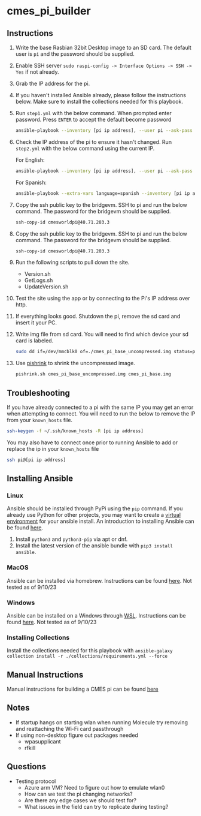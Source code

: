 # cmes_pi_builder

## Instructions

1. Write the base Rasbian 32bit Desktop image to an SD card. The default user is `pi` and the password should be supplied.
2. Enable SSH server `sudo raspi-config -> Interface Options -> SSH -> Yes` if not already.
3. Grab the IP address for the pi.
4. If you haven't installed Ansible already, please follow the instructions below. Make sure to install the collections needed for this playbook.
5. Run `step1.yml` with the below command. When prompted enter password. Press `ENTER` to accept the default become password
     ```bash
     ansible-playbook --inventory [pi ip address], --user pi --ask-pass --ask-become-pass step1.yml
     ```
6. Check the IP address of the pi to ensure it hasn't changed. Run `step2.yml` with the below command using the current IP.

     For English:
     ```bash
     ansible-playbook --inventory [pi ip address], --user pi --ask-pass --ask-become-pass step2.yml
     ```
     For Spanish:
     ```bash
     ansible-playbook --extra-vars language=spanish --inventory [pi ip address], --user pi --ask-pass --ask-become-pass step2.yml
     ```
7. Copy the ssh public key to the bridgevm. SSH to pi and run the below command. The password for the bridgevm should be supplied.
     ```bash
     ssh-copy-id cmesworldpi@40.71.203.3
      ```
8. Copy the ssh public key to the bridgevm. SSH to pi and run the below command. The password for the bridgevm should be supplied.
     ```bash
     ssh-copy-id cmesworldpi@40.71.203.3
      ```
9.  Run the following scripts to pull down the site.
    - Version.sh
    - GetLogs.sh
    - UpdateVersion.sh
10. Test the site using the app or by connecting to the Pi's IP address over http.
11. If everything looks good. Shutdown the pi, remove the sd card and insert it your PC.
12. Write img file from sd card. You will need to find which device your sd card is labeled.
     ```bash
     sudo dd if=/dev/mmcblk0 of=./cmes_pi_base_uncompressed.img status=progress
     ```
13. Use [pishrink](https://github.com/Drewsif/PiShrink) to shrink the uncompressed image.
    ```bash
    pishrink.sh cmes_pi_base_uncompressed.img cmes_pi_base.img
    ```

## Troubleshooting

If you have already connected to a pi with the same IP you may get an error when attempting to connect. You will need to run the below to remove the IP from your `known_hosts` file.

```bash
ssh-keygen -f ~/.ssh/known_hosts -R [pi ip address]
```

You may also have to connect once prior to running Ansible to add or replace the ip in your `known_hosts` file

```bash
ssh pi@[pi ip address]
```
## Installing Ansible

### Linux

Ansible should be installed through PyPi using the `pip` command. If you already use Python for other projects, you may want to create a [virtual environment](https://docs.python.org/3/library/venv.html) for your ansible install. An introduction to installing Ansible can be found [here](https://docs.ansible.com/ansible/latest/installation_guide/intro_installation.html).

1. Install `python3` and `python3-pip` via apt or dnf.
2. Install the latest version of the ansible bundle with `pip3 install ansible`.

### MacOS

Ansible can be installed via homebrew. Instructions can be found [here](https://medium.com/javarevisited/how-to-install-ansible-on-mac-2baf00d42466).
Not tested as of 9/10/23

### Windows

Ansible can be installed on a Windows through [WSL](https://learn.microsoft.com/en-us/windows/wsl/about). Instructions can be found [here](https://www.youtube.com/watch?v=4w6eVmYY-Oc).
Not tested as of 9/10/23

### Installing Collections

Install the collections needed for this playbook with `ansible-galaxy collection install -r ./collections/requirements.yml --force`


## Manual Instructions

Manual instructions for building a CMES pi can be found [here](https://www.dropbox.com/home/CMES-PI%20(Group)/Documentation?preview=Pi4OnTheFly-Documentation.docx)

## Notes
- If startup hangs on starting wlan when running Molecule try removing and reattaching the Wi-Fi card passthrough
- If using non-desktop figure out packages needed
  - wpasupplicant
  - rfkill

## Questions
- Testing protocol
  - Azure arm VM? Need to figure out how to emulate wlan0
  - How can we test the pi changing networks?
  - Are there any edge cases we should test for?
  - What issues in the field can try to replicate during testing?
